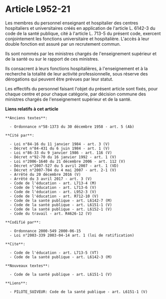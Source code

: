 # Article L952-21

Les membres du personnel enseignant et hospitalier des centres hospitaliers et universitaires créés en application de
l'article L. 6142-3 du code de la santé publique, cité à l'article L. 713-5 du présent code, exercent conjointement les
fonctions universitaire et hospitalière. L'accès à leur double fonction est assuré par un recrutement commun. 

Ils sont nommés par les ministres chargés de l'enseignement supérieur et de la santé ou sur le rapport de ces ministres. 

Ils consacrent à leurs fonctions hospitalières, à l'enseignement et à la recherche la totalité de leur activité
professionnelle, sous réserve des dérogations qui peuvent être prévues par leur statut. 

Les effectifs du personnel faisant l'objet du présent article sont fixés, pour chaque centre et pour chaque catégorie, par
décision commune des ministres chargés de l'enseignement supérieur et de la santé.

**Liens relatifs à cet article**

	**Anciens textes**:

	  - Ordonnance n°58-1373 du 30 décembre 1958 - art. 5 (Ab)

	**Cité par**:

	  - Loi n°84-16 du 11 janvier 1984 - art. 3 (V)
	  - Décret n°84-431 du 6 juin 1984 - art. 1 (V)
	  - Loi n°86-33 du 9 janvier 1986 - art. 116 (V)
	  - Décret n°92-70 du 16 janvier 1992 - art. 1 (V)
	  - Loi n°2006-1640 du 21 décembre 2006 - art. 112 (V)
	  - Décret n°2007-527 du 5 avril 2007 - art. 1 (VD)
	  - Décret n°2007-704 du 4 mai 2007 - art. 2-1 (V)
	  - Arrêté du 20 décembre 2016 (V)
	  - Arrêté du 3 avril 2017 - art. 3 (V)
	  - Code de l'éducation - art. L713-4 (M)
	  - Code de l'éducation - art. L713-6 (V)
	  - Code de l'éducation - art. L952-3 (V)
	  - Code de l'éducation - art. R712-10 (V)
	  - Code de la santé publique - art. L6142-7 (M)
	  - Code de la santé publique - art. L6151-1 (V)
	  - Code de la santé publique - art. L6152-1 (V)
	  - Code du travail - art. R4626-12 (V)

	**Codifié par**:

	  - Ordonnance 2000-549 2000-06-15
	  - Loi n°2003-339 2003-04-14 art. 1 (loi de ratification)

	**Cite**:

	  - Code de l'éducation - art. L713-5 (VT)
	  - Code de la santé publique - art. L6142-3 (M)

	**Nouveaux textes**:

	  - Code de la santé publique - art. L6151-1 (V)

	**Liens**:

	  - PILOTE_SUIVEUR: Code de la santé publique - art. L6151-1 (V)
